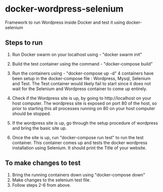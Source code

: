 # docker-wordpress-selenium
Framework to run Wordpress inside Docker and test it using docker-selenium 

## Steps to run

1) Run Docker swarm on your localhost using - "docker swarm init"
2) Build the test container using the command - "docker-compose build"
3) Run the containers using - "docker-compose up -d"
    4 containers have been setup in the docker-compose file : Wordpress, Mysql, Selenium and Test.
    The Test container would likely fail to start since it does not wait for the Selenium and Wordpress container to come up      entirely.
    
4) Check if the Wordpress site is up, by going to http://localhost on your host computer. The wordpress site is exposed on port 80 of the host, so prior to starting this all processes running on 80 on your host computer should be stopped.

5) If the wordpress site is up, go through the setup procedure of wordpress and bring the basic site up.
6) Once the site is up, run "docker-compose run test" to run the test container. This container comes up and tests the docker wordpress installation using Selenium. It should print the Title of your website.

## To make changes to test

1) Bring the running containers down using "docker-compose down"
2) Make changes to the selenium test file.
3) Follow steps 2-6 from above.
